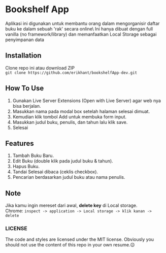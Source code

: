 # Bookshelf App

Aplikasi ini digunakan untuk membantu orang dalam mengorganisir daftar buku ke dalam sebuah 'rak' secara online\ 
Ini hanya dibuat dengan full vanilla (no framework/library) dan memanfaatkan Local Storage sebagai penyimpanan data

## Installation
Clone repo ini atau download ZIP\
`git clone https://github.com/erikhant/bookshelfApp-dev.git`

## How To Use

1. Gunakan Live Server Extensions (Open with Live Server) agar web nya bisa berjalan.
2. Masukkan nama pada modal box setelah halaman selesai dimuat.
3. Kemudian klik tombol Add untuk membuka form input.
4. Masukkan judul buku, penulis, dan tahun lalu klik save.
5. Selesai

## Features

1. Tambah Buku Baru.
2. Edit Buku (double klik pada judul buku & tahun).
3. Hapus Buku.
4. Tandai Selesai dibaca (ceklis checkbox).
5. Pencarian berdasarkan judul buku atau nama penulis.

## Note
Jika kamu ingin mereset dari awal, **delete key** di Local storage.\
Chrome: `inspect -> application -> Local storage -> klik kanan -> delete`

### LICENSE
The code and styles are licensed under the MIT license. Obviously you should not use the content of this repo in your own resume.😉
